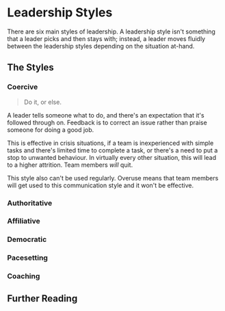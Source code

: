 ---
---
# Leadership Styles

There are six main styles of leadership. A leadership style isn't something that
a leader picks and then stays with; instead, a leader moves fluidly between the
leadership styles depending on the situation at-hand.

## The Styles

### Coercive

> Do it, or else.

A leader tells someone what to do, and there's an expectation that it's
followed through on. Feedback is to correct an issue rather than praise someone
for doing a good job.

This is effective in crisis situations, if a team is inexperienced with simple
tasks and there's limited time to complete a task, or there's a need to put a
stop to unwanted behaviour. In virtually every other situation, this will lead
to a higher attrition. Team members _will_ quit.

This style also can't be used regularly. Overuse means that team members will
get used to this communication style and it won't be effective.

### Authoritative

### Affiliative

### Democratic

### Pacesetting

### Coaching

## Further Reading
